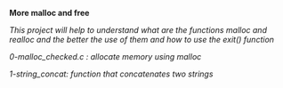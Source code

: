**More malloc and free**

*This project will help to understand what are the functions malloc and realloc and the better the use of them*
*and how to use the exit() function*

*0-malloc_checked.c : allocate memory using malloc*

*1-string_concat: function that concatenates two strings*